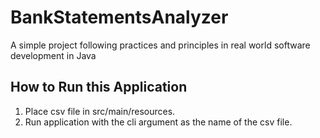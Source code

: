 # BankStatementsAnalyzer
A simple project following practices and principles in real world software development in Java

## How to Run this Application

1. Place csv file in src/main/resources.
2. Run application with the cli argument as the name of the csv file.
